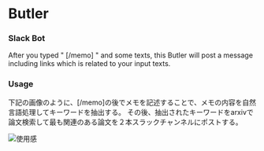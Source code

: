 # Butler

### Slack Bot

After you typed " \[/memo\] " and some texts, this Butler will post a message including links which is related to your input texts.

### Usage

下記の画像のように、\[/memo\]の後でメモを記述することで、メモの内容を自然言語処理してキーワードを抽出する。
その後、抽出されたキーワードをarxivで論文検索して最も関連のある論文を２本スラックチャンネルにポストする。

![使用感](https://user-images.githubusercontent.com/58761811/118284725-b02dee80-b50b-11eb-842e-6463ad85b016.png)
